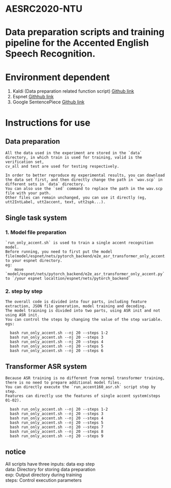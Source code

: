 # AESRC2020-NTU

# Data preparation scripts and training pipeline for the Accented English Speech Recognition.

# Environment dependent
  1. Kaldi (Data preparation related function script) [Github link](https://github.com/kaldi-asr/kaldi)
  2. Espnet  [Githhub link](https://github.com/espnet/espnet)
  3. Google SentencePiece  [Github link](https://github.com/google/sentencepiece)
  
# Instructions for use
## Data preparation
    All the data used in the experiment are stored in the `data` directory, in which train is used for training, valid is the verification set, 
    cv_all and test are used for testing respectively.
    
    In order to better reproduce my experimental results, you can download the data set first, and then directly change the path in `wav.scp` in different sets in `data` directory.
    You can also use the `sed` command to replace the path in the wav.scp file with your path.
    Other files can remain unchanged, you can use it directly (eg, utt2IntLabel, utt2accent, text, utt2spk...).

## Single task system
  ### 1. Model file preparation
    `run_only_accent.sh` is used to train a single accent recognition model.
    Before running, you need to first put the model file(model/espnet/nets/pytorch_backend/e2e_asr_transformer_only_accent.py) to your espnet directory.
    eg:  
        move `model/espnet/nets/pytorch_backend/e2e_asr_transformer_only_accent.py` to `/your espnet localtion/espnet/nets/pytorch_backend` 
    
  ### 2. step by step
    The overall code is divided into four parts, including feature extraction, JSON file generation, model training and decoding. 
    The model training is divided into two parts, using ASR init and not using ASR init. 
    You can control the steps by changing the value of the step variable. 
    egs: 
    
      bash run_only_accent.sh --nj 20 --steps 1-2
      bash run_only_accent.sh --nj 20 --steps 3
      bash run_only_accent.sh --nj 20 --steps 4
      bash run_only_accent.sh --nj 20 --steps 5
      bash run_only_accent.sh --nj 20 --steps 6

## Transformer ASR system
    Because ASR training is no different from normal transformer training, there is no need to prepare additional model files.
    You can directly execute the `run_accent160_asr.sh` script step by step.
    Features can directly use the features of single accent system(steps 01-02).
    
      bash run_only_accent.sh --nj 20 --steps 1-2
      bash run_only_accent.sh --nj 20 --steps 3
      bash run_only_accent.sh --nj 20 --steps 4
      bash run_only_accent.sh --nj 20 --steps 5
      bash run_only_accent.sh --nj 20 --steps 7
      bash run_only_accent.sh --nj 20 --steps 8
      bash run_only_accent.sh --nj 20 --steps 9

## notice
  All scripts have three inputs: data exp step <br>
  data: Directory for storing data preparation <br>
  exp: Output directory during training <br>
  steps: Control execution parameters <br>

